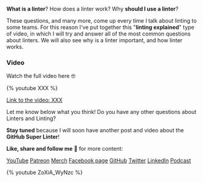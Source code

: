 __What is a linter__? How does a linter work? Why __should I use a linter__?

These questions, and many more, come up every time I talk about linting to some teams. For this reason I've put together this "__linting explained__" type of video, in which I will try and answer all of the most common questions about linters. We will also see why is a linter important, and how linter works.

### Video

Watch the full video here 🤓

{% youtube XXX %}

[Link to the video: XXX](XXX)

Let me know below what you think! Do you have any other questions about Linters and Linting? 

__Stay tuned__ because I will soon have another post and video about the __GitHub Super Linter__!

__Like, share and follow me__ 🚀 for more content:

[YouTube](https://www.youtube.com/CoderDave)
[Patreon](https://patreon.com/CoderDave)
[Merch](https://geni.us/cdmerch)
[Facebook page](https://www.facebook.com/CoderDaveYT)
[GitHub](https://github.com/n3wt0n)
[Twitter](https://www.twitter.com/davide.benvegnu)
[LinkedIn](https://www.linkedin.com/in/davidebenvegnu/)
[Podcast](https://geni.us/cdpodcast)

{% youtube ZoXiA_WyNzc %}